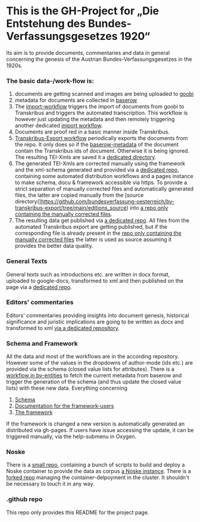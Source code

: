 # This is the GH-Project for **„Die Entstehung des Bundes-Verfassungsgesetzes 1920“**

Its aim is to provide documents, commentaries and data in general concerning the genesis of the Austrian Bundes-Verfassungsgesetzes in the 1920s.


### The basic data-/work-flow is:
1. documents are getting scanned and images are being uploaded to [goobi](https://goobi-work.acdh.oeaw.ac.at/)
2. metadata for documents are collected in [baserow](https://baserow.acdh-dev.oeaw.ac.at/database/421/table/2289/8962)
3. The [import-workflow](https://github.com/bundesverfassung-oesterreich/bv-entities/actions/workflows/transcribus_import.yml) triggers the import of documents from goobi to Transkribus and triggers the automated transcription. This workflow is however just updating the metadata and then remotely triggering another dedicated [import workflow](https://github.com/bundesverfassung-oesterreich/bv-transkribus-import/actions/runs/8083115048/job/22085445552).
4. Documents are proof red in a basic manner inside Transkribus.
5. [Transkribus-Export workflow](https://github.com/bundesverfassung-oesterreich/bv-transkribus-export) periodically exports the documents from the repo. It only does so if the [baserow-metadata](https://baserow.acdh-dev.oeaw.ac.at/database/421/table/2289/8962) of the document contain the Transkribus ids of document. Otherwise it is being ignored. The resulting TEI-Xmls are saved it a [dedicated directory](https://github.com/bundesverfassung-oesterreich/bv-transkribus-export/tree/main/editions_source).
6. The generated TEI-Xmls are corrected manually using the framework and the xml-schema generated and provided via a [dedicated repo](https://github.com/bundesverfassung-oesterreich/bv-schema-framework), containing some automated distribution workflows and a pages instance to make schema, docu & framework accessible via https. To provide a strict separation of manually corrected files and automatically generated files, the latter are copied manually from the [source directory(]https://github.com/bundesverfassung-oesterreich/bv-transkribus-export/tree/main/editions_source) into [a repo only containing the manually corrected files](https://github.com/bundesverfassung-oesterreich/bv-working-data).
7. The resulting data get published via [a dedicated repo](https://github.com/bundesverfassung-oesterreich/bv-static). All files from the automated Transkribus export are getting published, but if the corresponding file is already present in the [repo only containing the manually corrected files](https://github.com/bundesverfassung-oesterreich/bv-working-data) the latter is used as source assuming it provides the better data quality.


### General Texts
General texts such as introductions etc. are written in docx format, uploaded to google-docs, transformed to xml and then published on the page via a [dedicated repo](https://github.com/bundesverfassung-oesterreich/bv-website-text-parser).


### Editors' commentaries
Editors' commentaries providing insights into document genesis, historical significance and juristic implications are going to be written as docx and transformed to xml [via a dedicated repository](https://github.com/bundesverfassung-oesterreich/bv-kelsendotx-parser).

### Schema and Framework
All the data and most of the workflows are in the according repository. However some of the values in the dropdowns of author-mode (ids etc.) are provided via the schema (closed value lists for attributes). There is a [workflow in bv-entities](https://github.com/bundesverfassung-oesterreich/bv-entities/actions/workflows/update_schema.yml) to fetch the current metadata from baserow and trigger the generation of the schema (and thus update the closed value lists) with these new data. Everything concerning
1. [Schema](https://bundesverfassung-oesterreich.github.io/bv-schema-framework/rng/schema.rng)
2. [Documentation for the framework-users](https://bundesverfassung-oesterreich.github.io/bv-schema-framework/)
3. [The framework](https://bundesverfassung-oesterreich.github.io/bv-schema-framework/ADDON/b-vg-addon.xml)

If the framework is changed a new version is automatically generated an distributed via gh-pages. If users have issue accessing the update, it can be triggered manually, via the help-submenu in Oxygen.


### Noske
There is a [small repo](https://github.com/bundesverfassung-oesterreich/bv-noske), containing a bunch of scripts to build and deploy a Noske container to provide the data as corpus [a Noske instance](https://bvg-main.acdh-dev.oeaw.ac.at/crystal/#open). There is a [forked repo](https://github.com/bundesverfassung-oesterreich/gl-autodevops-minimal-port) managing the container-delpoyment in the cluster. It shouldn't be necessary to touch it in any way.

### .github repo
This repo only provides this README for the project page.
